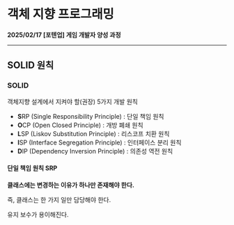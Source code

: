 # 객체 지향 프로그래밍

**2025/02/17 [포텐업] 게임 개발자 양성 과정**

---

## SOLID 원칙

### SOLID

객체지향 설계에서 지켜야 할(권장) 5가지 개발 원칙

* **S**RP (Single Responsibility Principle) : 단일 책임 원칙
* **O**CP (Open Closed Principle) : 개방 폐쇄 원칙
* **L**SP (Liskov Substitution Principle) : 리스코프 치환 원칙
* **I**SP (Interface Segregation Principle) : 인터페이스 분리 원칙
* **D**IP (Dependency Inversion Principle) : 의존성 역전 원칙



#### 단일 책임 원칙 SRP

**클래스에는 변경하는 이유가 하나만 존재해야 한다.**

즉, 클래스는 한 가지 일만 담당해야 한다.



유지 보수가 용이해진다.



 
